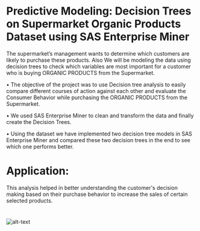 # Predictive Modeling: Decision Trees on Supermarket Organic Products Dataset using SAS Enterprise Miner

The supermarket’s management wants to determine which customers are likely to purchase these products.
Also We will be modeling the data using decision trees to check which variables are most important for a customer who is buying ORGANIC PRODUCTS from the Supermarket.

• The objective of the project was to use Decision tree analysis to easily compare different courses of action against each other and evaluate the Consumer Behavior while purchasing the ORGANIC PRODUCTS from the Supermarket.

• We used SAS Enterprise Miner to clean and transform the data and finally create the Decision Trees.

• Using the dataset we have implemented two decision tree models in SAS Enterprise Miner and compared these two decision trees in the end to see which one performs better.

# Application: 
This analysis helped in better understanding the customer's decision making based on their purchase behavior to increase the sales of certain selected products.

#
![alt-text](dtree.gif)

